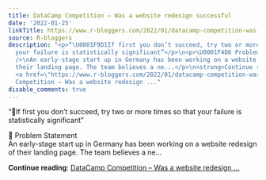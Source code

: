 ```yaml
---
title: DataCamp Competition – Was a website redesign successful
date: '2022-01-25'
linkTitle: https://www.r-bloggers.com/2022/01/datacamp-competition-was-a-website-redesign-successful/
source: R-bloggers
description: "<p>“\U0001F9D1If first you don’t succeed, try two or more times so that
  your failure is statistically significant”</p>\n<p>\U0001F4D6 Problem Statement<br
  />\nAn early-stage start up in Germany has been working on a website redesign of
  their landing page. The team believes a ne...</p>\n<strong>Continue reading</strong>:
  <a href=\"https://www.r-bloggers.com/2022/01/datacamp-competition-was-a-website-redesign-successful/\">DataCamp
  Competition – Was a website redesign ..."
disable_comments: true
---
```

<p>“🧑If first you don’t succeed, try two or more times so that your failure is statistically significant”</p>
<p>📖 Problem Statement<br />
An early-stage start up in Germany has been working on a website redesign of their landing page. The team believes a ne...</p>
<strong>Continue reading</strong>: <a href="https://www.r-bloggers.com/2022/01/datacamp-competition-was-a-website-redesign-successful/">DataCamp Competition – Was a website redesign ...